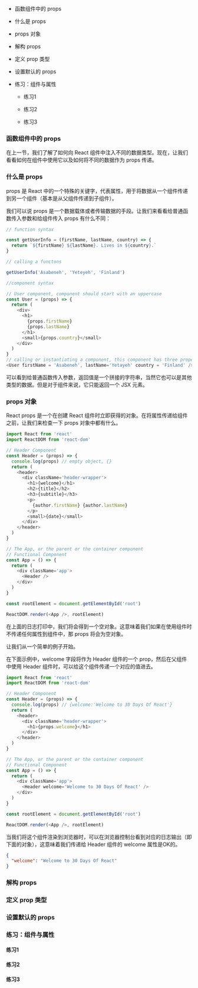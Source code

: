 - 函数组件中的 props

- 什么是 props

- props 对象

- 解构 props

- 定义 prop 类型

- 设置默认的 props

- 练习：组件与属性
  
  - 练习1
  
  - 练习2
  
  - 练习3

### 函数组件中的 props

在上一节，我们了解了如何向 React 组件中注入不同的数据类型。现在，让我们看看如何在组件中使用它以及如何将不同的数据作为 props 传递。

### 什么是 props

props 是 React 中的一个特殊的关键字，代表属性，用于将数据从一个组件传递到另一个组件（基本是从父组件传递到子组件）。

我们可以说 props 是一个数据载体或者传输数据的手段。让我们来看看给普通函数传入参数和给组件传入 props 有什么不同：

```js
// function syntax

const getUserInfo = (firstName, lastName, country) => {
  return `${firstName} ${lastName}. Lives in ${country}.`
}

// calling a functons

getUserInfo('Asabeneh', 'Yeteyeh', 'Finland')

//component syntax

// User component, component should start with an uppercase
const User = (props) => {
  return (
    <div>
      <h1>
        {props.firstName}
        {props.lastName}
      </h1>
      <small>{props.country}</small>
    </div>
  )
}
// calling or instantiating a component, this component has three properties and we call them props:firstName, lastName, country
<User firstName = 'Asabeneh', lastName='Yetayeh' country = 'Finland' />
```

可以看到给普通函数传入参数，返回值是一个拼接的字符串，当然它也可以是其他类型的数据。但是对于组件来说，它只能返回一个 JSX 元素。

### props 对象

React props 是一个在创建 React 组件时立即获得的对象。在将属性传递给组件之前，让我们来检查一下 props 对象中都有什么。

```js
import React from 'react'
import ReactDOM from 'react-dom'

// Header Component
const Header = (props) => {
  console.log(props) // empty object, {}
  return (
    <header>
      <div className='header-wrapper'>
        <h1>{welcome}</h1>
        <h2>{title}</h2>
        <h3>{subtitle}</h3>
        <p>
          {author.firstName} {author.lastName}
        </p>
        <small>{date}</small>
      </div>
    </header>
  )
}

// The App, or the parent or the container component
// Functional Component
const App = () => {
  return (
    <div className='app'>
      <Header />
    </div>
  )
}

const rootElement = document.getElementById('root')

ReactDOM.render(<App />, rootElement)
```

在上面的日志打印中，我们将会得到一个空对象。这意味着我们如果在使用组件时不传递任何属性到组件中，那 props 将会为空对象。

让我们从一个简单的例子开始。

在下面示例中，welcome 字段将作为 Header 组件的一个 prop，然后在父组件中使用 Header 组件时，可以给这个组件传递一个对应的值进去。

```js
import React from 'react'
import ReactDOM from 'react-dom'

// Header Component
const Header = (props) => {
  console.log(props) // {welcome:'Welcome to 30 Days Of React'}
  return (
    <header>
      <div className='header-wrapper'>
        <h1>{props.welcome}</h1>
      </div>
    </header>
  )
}

// The App, or the parent or the container component
// Functional Component
const App = () => {
  return (
    <div className='app'>
      <Header welcome='Welcome to 30 Days Of React' />
    </div>
  )
}

const rootElement = document.getElementById('root')

ReactDOM.render(<App />, rootElement)
```

当我们将这个组件渲染到浏览器时，可以在浏览器控制台看到对应的日志输出（即下面的对象），这意味着我们传递给 Header 组件的 welcome 属性是OK的。

```json
{
  "welcome": "Welcome to 30 Days Of React"
}
```

### 解构 props

### 定义 prop 类型

### 设置默认的 props

### 练习：组件与属性

#### 练习1

#### 练习2

#### 练习3


